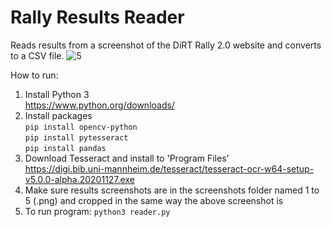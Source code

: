 # Rally Results Reader

Reads results from a screenshot of the DiRT Rally 2.0 website and converts to a CSV file.
![5](https://user-images.githubusercontent.com/41238606/115768757-a26cc980-a3a2-11eb-8881-abb67dde64e4.png)

How to run:

1. Install Python 3\
   https://www.python.org/downloads/
2. Install packages\
   `pip install opencv-python`\
   `pip install pytesseract`\
   `pip install pandas`
3. Download Tesseract and install to 'Program Files'\
   https://digi.bib.uni-mannheim.de/tesseract/tesseract-ocr-w64-setup-v5.0.0-alpha.20201127.exe
4. Make sure results screenshots are in the screenshots folder named 1 to 5 (.png) and cropped in the same way the above screenshot is
5. To run program: `python3 reader.py`
